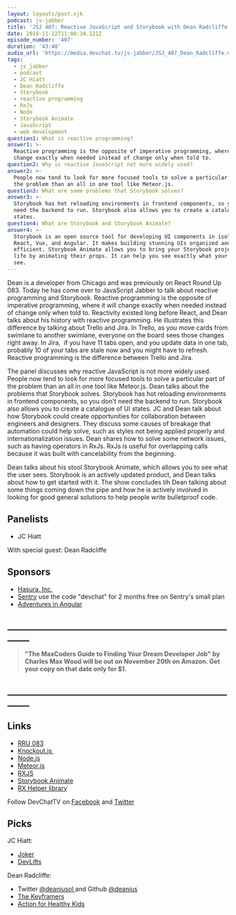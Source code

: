 ```yaml
---
layout: layouts/post.njk
podcast: js-jabber
title: 'JSJ 407: Reactive JavaScript and Storybook with Dean Radcliffe'
date: 2019-11-12T11:00:34.121Z
episode_number: '407'
duration: '43:48'
audio_url: 'https://media.devchat.tv/js-jabber/JSJ_407_Dean_Radcliffe.mp3'
tags:
  - js_jabber
  - podcast
  - JC Hiatt
  - Dean Radcliffe
  - Storybook
  - reactive programming
  - RxJs
  - Node
  - Storybook Animate
  - JavaScript
  - web development
question1: What is reactive programming?
answer1: >-
  Reactive programming is the opposite of imperative programming, where it will
  change exactly when needed instead of change only when told to.
question2: Why is reactive JavaScript not more widely used?
answer2: >-
  People now tend to look for more focused tools to solve a particular part of
  the problem than an all in one tool like Meteor.js.
question3: What are some problems that Storybook solves?
answer3: >-
  Storybook has hot reloading environments in frontend components, so you don’t
  need the backend to run. Storybook also allows you to create a catalogue of UI
  states.
question4: What are Storybook and Storybook Animate?
answer4: >-
  Storybook is an open source tool for developing UI components in isolation for
  React, Vue, and Angular. It makes building stunning UIs organized and
  efficient. Storybook Animate allows you to bring your Storybook projects to
  life by animating their props. It can help you see exactly what your users
  see.
---
```

Dean is a developer from Chicago and was previously on React Round Up 083. Today he has come over to JavaScript Jabber to talk about reactive programming and Storybook. Reactive programming is the opposite of imperative programming, where it will change exactly when needed instead of change only when told to. Reactivity existed long before React, and Dean talks about his history with reactive programming. He illustrates this difference by talking about Trello and Jira. In Trello, as you move cards from swimlane to another swimlane, everyone on the board sees those changes right away. In Jira,  if you have 11 tabs open, and you update data in one tab, probably 10 of your tabs are stale now and you might have to refresh. Reactive programming is the difference between Trello and Jira.

The panel discusses why reactive JavaScript is not more widely used. People now tend to look for more focused tools to solve a particular part of the problem than an all in one tool like Meteor.js. Dean talks about the problems that Storybook solves. Storybook has hot reloading environments in frontend components, so you don't need the backend to run. Storybook also allows you to create a catalogue of UI states. JC and Dean talk about how Storybook could create opportunities for collaboration between engineers and designers. They discuss some causes of breakage that automation could help solve, such as styles not being applied properly and internationalization issues. Dean shares how to solve some network issues, such as having operators in RxJs. RxJs is useful for overlapping calls because it was built with cancelability from the beginning. 

Dean talks about his stool Storybook Animate, which allows you to see what the user sees. Storybook is an actively updated product, and Dean talks about how to get started with it. The show concludes tih Dean talking about some things coming down the pipe and how he is actively involved in looking for good general solutions to help people write bulletproof code. 

## Panelists

* JC Hiatt

With special guest: Dean Radcliffe

## Sponsors

* [Hasura, Inc.](https://hasura.io)
* [Sentry](http://sentry.io/) use the code "devchat" for 2 months free on Sentry's small plan
* [Adventures in Angular](https://devchat.tv/adv-in-angular/)

## **\_\_\_\_\_\_\_\_\_\_\_\_\_\_\_\_\_\_\_\_\_\_\_\_\_\_\_\_\_\_\_\_\_\_\_\_\_\_\_\_\_\_\_\_\_\_\_\_\_\_\_\_\_\__**

> **"The MaxCoders Guide to Finding Your Dream Developer Job" by Charles Max Wood will be out on November 20th on Amazon.  Get your copy on that date only for $1.**

## **\_\_\_\_\_\_\_\_\_\_\_\_\_\_\_\_\_\_\_\_\_\_\_\_\_\_\_\_\_\_\_\_\_\_\_\_\_\_\_\_\_\_\_\_\_\_\_\_\_\_\_\_\_\__**

## Links

* [RRU 083](https://dev.to/reactroundup/rru-083-reactive-programming-with-storybook-with-dean-radcliffe)
* [Knockout.js ](https://knockoutjs.com/)
* [Node.js](https://nodejs.org/)
* [Meteor.js](https://www.meteor.com/)
* [RXJS](https://rxjs-dev.firebaseapp.com/)
* [Storybook Animate](https://github.com/deanius/storybook-animate)
* [RX Helper library](https://github.com/deanius/rx-helper)

Follow DevChatTV on [Facebook](https://www.facebook.com/DevChattv/?__tn__=%2Cd%2CP-R&eid=ARDBDrBnK71PDmx_8gE_IeIEo5SnM7cyzylVBjAwfaOo1ck_6q3GXuRBfaUQZaWVvFGyEVjrhDwnS_tV) and [Twitter](https://twitter.com/devchattv?lang=en)

## Picks

JC Hiatt:

* [Joker](https://www.imdb.com/title/tt7286456/)
* [DevLifts](https://devlifts.io/)

Dean Radcliffe: 

* Twitter [@deaniusol ](https://twitter.com/deaniusol)and Github [@deanius](https://github.com/deanius)
* [The Keyframers](https://www.youtube.com/channel/UCtmYk7H-NNYLEe_LgBRYomA)
* [Action for Healthy Kids](https://www.actionforhealthykids.org/)
